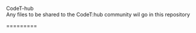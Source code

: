 CodeT-hub <br/>
Any files to be shared to the CodeT:hub community wil go in this repository

=========

